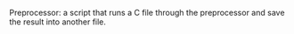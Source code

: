 Preprocessor: a script that runs a C file through the preprocessor and save the result into another file.
